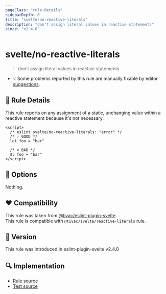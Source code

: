 ```yaml
---
pageClass: "rule-details"
sidebarDepth: 0
title: "svelte/no-reactive-literals"
description: "don't assign literal values in reactive statements"
since: "v2.4.0"
---
```


# svelte/no-reactive-literals

> don't assign literal values in reactive statements

- :bulb: Some problems reported by this rule are manually fixable by editor [suggestions](https://eslint.org/docs/developer-guide/working-with-rules#providing-suggestions).

## :book: Rule Details

This rule reports on any assignment of a static, unchanging value within a reactive statement because it's not necessary.

<ESLintCodeBlock>

<!--eslint-skip-->

```svelte
<script>
  /* eslint svelte/no-reactive-literals: "error" */
  /* ✓ GOOD */
  let foo = "bar"

  /* ✗ BAD */
  $: foo = "bar"
</script>
```

</ESLintCodeBlock>

## :wrench: Options

Nothing.

## :heart: Compatibility

This rule was taken from [@tivac/eslint-plugin-svelte].  
This rule is compatible with `@tivac/svelte/reactive-literals` rule.

[@tivac/eslint-plugin-svelte]: https://github.com/tivac/eslint-plugin-svelte/

## :rocket: Version

This rule was introduced in eslint-plugin-svelte v2.4.0

## :mag: Implementation

- [Rule source](https://github.com/sveltejs/eslint-plugin-svelte/blob/main/src/rules/no-reactive-literals.ts)
- [Test source](https://github.com/sveltejs/eslint-plugin-svelte/blob/main/tests/src/rules/no-reactive-literals.ts)
